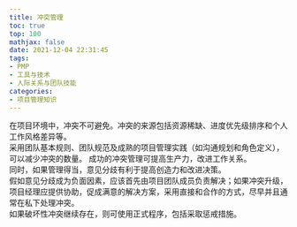 ```yaml
---
title: 冲突管理
toc: true
top: 100
mathjax: false
date: 2021-12-04 22:31:45
tags:
- PMP
- 工具与技术
- 人际关系与团队技能
categories:
- 项目管理知识
---
```

在项目环境中，冲突不可避免。冲突的来源包括资源稀缺、进度优先级排序和个人工作风格差异等。  
采用团队基本规则、团队规范及成熟的项目管理实践（如沟通规划和角色定义），可以减少冲突的数量。
成功的冲突管理可提高生产力，改进工作关系。  
同时，如果管理得当，意见分歧有利于提高创造力和改进决策。  
假如意见分歧成为负面因素，应该首先由项目团队成员负责解决；如果冲突升级，项目经理应提供协助，促成满意的解决方案，采用直接和合作的方式，尽早并且通常在私下处理冲突。  
如果破坏性冲突继续存在，则可使用正式程序，包括采取惩戒措施。
